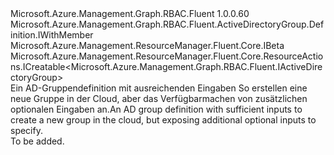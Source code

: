 <Type Name="IWithCreate" FullName="Microsoft.Azure.Management.Graph.RBAC.Fluent.ActiveDirectoryGroup.Definition.IWithCreate">
  <TypeSignature Language="C#" Value="public interface IWithCreate : Microsoft.Azure.Management.Graph.RBAC.Fluent.ActiveDirectoryGroup.Definition.IWithMember, Microsoft.Azure.Management.ResourceManager.Fluent.Core.IBeta, Microsoft.Azure.Management.ResourceManager.Fluent.Core.ResourceActions.ICreatable&lt;Microsoft.Azure.Management.Graph.RBAC.Fluent.IActiveDirectoryGroup&gt;" />
  <TypeSignature Language="ILAsm" Value=".class public interface auto ansi abstract IWithCreate implements class Microsoft.Azure.Management.Graph.RBAC.Fluent.ActiveDirectoryGroup.Definition.IWithMember, class Microsoft.Azure.Management.Graph.RBAC.Fluent.ActiveDirectoryGroup.Definition.IWithMemberBeta, class Microsoft.Azure.Management.ResourceManager.Fluent.Core.IBeta, class Microsoft.Azure.Management.ResourceManager.Fluent.Core.ResourceActions.ICreatable`1&lt;class Microsoft.Azure.Management.Graph.RBAC.Fluent.IActiveDirectoryGroup&gt;, class Microsoft.Azure.Management.ResourceManager.Fluent.Core.ResourceActions.IIndexable" />
  <TypeSignature Language="DocId" Value="T:Microsoft.Azure.Management.Graph.RBAC.Fluent.ActiveDirectoryGroup.Definition.IWithCreate" />
  <TypeSignature Language="VB.NET" Value="Public Interface IWithCreate&#xA;Implements IBeta, ICreatable(Of IActiveDirectoryGroup), IWithMember" />
  <TypeSignature Language="F#" Value="type IWithCreate = interface&#xA;    interface IBeta&#xA;    interface ICreatable&lt;IActiveDirectoryGroup&gt;&#xA;    interface IIndexable&#xA;    interface IWithMember&#xA;    interface IWithMemberBeta" />
  <AssemblyInfo>
    <AssemblyName>Microsoft.Azure.Management.Graph.RBAC.Fluent</AssemblyName>
    <AssemblyVersion>1.0.0.60</AssemblyVersion>
  </AssemblyInfo>
  <Interfaces>
    <Interface>
      <InterfaceName>Microsoft.Azure.Management.Graph.RBAC.Fluent.ActiveDirectoryGroup.Definition.IWithMember</InterfaceName>
    </Interface>
    <Interface>
      <InterfaceName>Microsoft.Azure.Management.ResourceManager.Fluent.Core.IBeta</InterfaceName>
    </Interface>
    <Interface>
      <InterfaceName>Microsoft.Azure.Management.ResourceManager.Fluent.Core.ResourceActions.ICreatable&lt;Microsoft.Azure.Management.Graph.RBAC.Fluent.IActiveDirectoryGroup&gt;</InterfaceName>
    </Interface>
  </Interfaces>
  <Docs>
    <summary>
            <span data-ttu-id="a27db-101">Ein AD-Gruppendefinition mit ausreichenden Eingaben So erstellen eine neue Gruppe in der Cloud, aber das Verfügbarmachen von zusätzlichen optionalen Eingaben an.</span><span class="sxs-lookup"><span data-stu-id="a27db-101">An AD group definition with sufficient inputs to create a new group in the cloud, but exposing additional optional inputs to specify.</span></span>
            </summary>
    <remarks>To be added.</remarks>
  </Docs>
  <Members />
</Type>